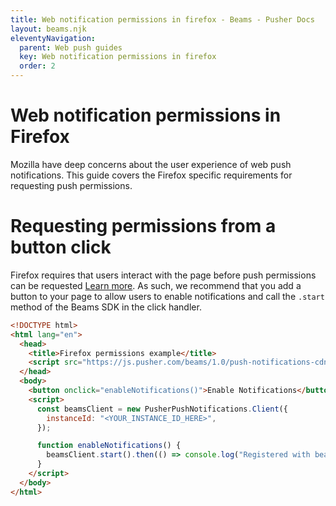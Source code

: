 ```yaml
---
title: Web notification permissions in firefox - Beams - Pusher Docs
layout: beams.njk
eleventyNavigation:
  parent: Web push guides
  key: Web notification permissions in firefox
  order: 2
---
```


# Web notification permissions in Firefox

Mozilla have deep concerns about the user experience of web push notifications. This guide covers the Firefox specific requirements for requesting push permissions.

# Requesting permissions from a button click

Firefox requires that users interact with the page before push permissions can be requested [Learn more](https://blog.mozilla.org/futurereleases/2019/11/04/restricting-notification-permission-prompts-in-firefox/). As such, we recommend that you add a button to your page to allow users to enable notifications and call the `.start` method of the Beams SDK in the click handler.

```html
<!DOCTYPE html>
<html lang="en">
  <head>
    <title>Firefox permissions example</title>
    <script src="https://js.pusher.com/beams/1.0/push-notifications-cdn.js"></script>
  </head>
  <body>
    <button onclick="enableNotifications()">Enable Notifications</button>
    <script>
      const beamsClient = new PusherPushNotifications.Client({
        instanceId: "<YOUR_INSTANCE_ID_HERE>",
      });

      function enableNotifications() {
        beamsClient.start().then(() => console.log("Registered with beams!"));
      }
    </script>
  </body>
</html>
```
